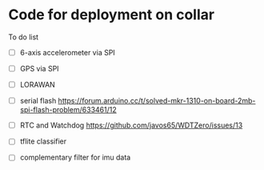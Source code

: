
# Code for deployment on collar

To do list

- [ ] 6-axis accelerometer via SPI
- [ ] GPS via SPI
- [ ] LORAWAN
- [ ] serial flash https://forum.arduino.cc/t/solved-mkr-1310-on-board-2mb-spi-flash-problem/633461/12
- [ ] RTC and Watchdog https://github.com/javos65/WDTZero/issues/13
- [ ] tflite classifier
- [ ] complementary filter for imu data

